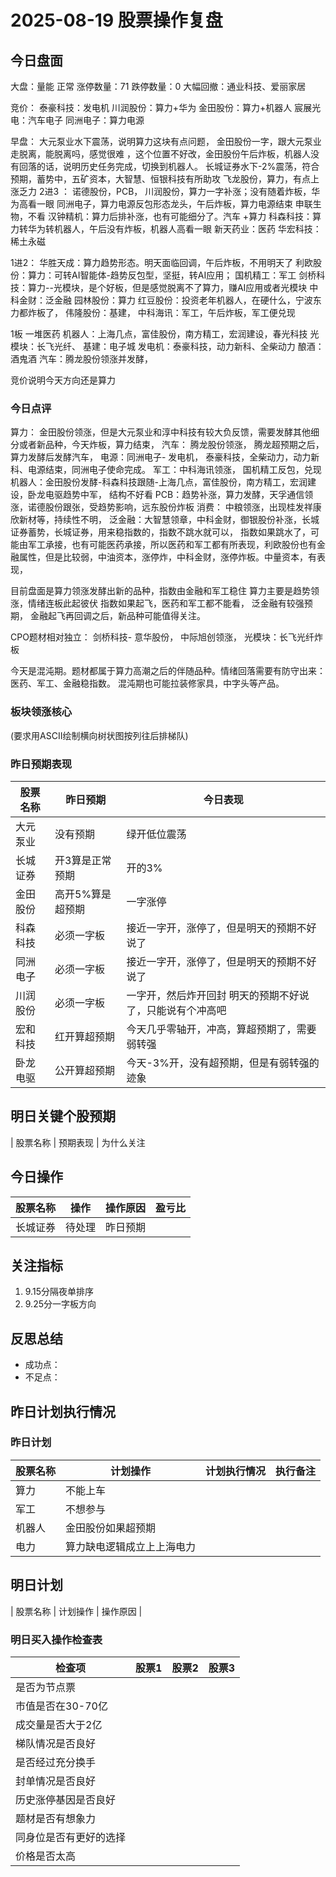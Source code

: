# 2025-08-19 股票操作复盘

## 今日盘面
大盘：量能 正常
涨停数量：71
跌停数量：0
大幅回撤：通业科技、爱丽家居

竞价：
泰豪科技：发电机
川润股份：算力+华为
金田股份：算力+机器人
宸展光电：汽车电子
同洲电子：算力电源

早盘：
大元泵业水下震荡，说明算力这块有点问题，
金田股份一字，跟大元泵业走脱离，能脱离吗，感觉很难 ，这个位置不好改，金田股份午后炸板，机器人没有回落的话，说明历史任务完成，切换到机器人。
长城证券水下-2%震荡，符合预期，蓄势中，五矿资本，大智慧、恒银科技有所助攻
飞龙股份，算力，有点上涨乏力
2进3 ： 诺德股份，PCB， 
川润股份，算力一字补涨；没有随着炸板，华为高看一眼
同洲电子，算力电源反包形态龙头，午后炸板，算力电源结束
申联生物，不看
汉钟精机：算力后排补涨，也有可能细分了。汽车 +算力
科森科技：算力转华为转机器人，午后没有炸板，机器人高看一眼
新天药业：医药
华宏科技：稀土永磁

1进2：
华胜天成：算力趋势形态。明天面临回调，午后炸板，不用明天了
利欧股份：算力：可转AI智能体-趋势反包型，坚挺，转AI应用；
国机精工：军工
剑桥科技：算力--光模块，是个好板，但是感觉脱离不了算力，赚AI应用或者光模块
中科金财：泛金融
园林股份：算力
红豆股份：投资老年机器人，在硬什么，宁波东力都炸板了，
伟隆股份：基建，
中科海讯：军工，午后炸板，军工便兑现

1板
一堆医药
机器人：上海几点，富佳股份，南方精工，宏润建设，春光科技
光模块：长飞光纤、
基建：电子城
发电机：泰豪科技，动力新科、全柴动力
酿酒：酒鬼酒
汽车：腾龙股份领涨并发酵，


竞价说明今天方向还是算力



### 今日点评
算力： 金田股份领涨，但是大元泵业和淳中科技有较大负反馈，需要发酵其他细分或者新品种，今天炸板，算力结束，
汽车： 腾龙股份领涨， 腾龙超预期之后， 算力发酵后发酵汽车，
电源：同洲电子- 发电机， 泰豪科技，全柴动力，动力新科、电源结束，同洲电子使命完成。
军工：中科海讯领涨， 国机精工反包，兑现
机器人：金田股份发酵-科森科技跟随-上海几点，富佳股份，南方精工，宏润建设，卧龙电驱趋势中军， 结构不好看
PCB：趋势补涨，算力发酵，天孚通信领涨，诺德股份跟张，受趋势影响，远东股份炸板
消费： 中粮领涨，出现桂发祥康欣新材等，持续性不明，
泛金融：大智慧领章，中科金财，御银股份补涨，长城证券蓄势，长城证券，用来稳指数的，指数不跳水就可以， 指数如果跳水了，可能由军工承接，也有可能医药承接，所以医药和军工都有所表现，利欧股份也有金融属性，但是比较弱，中油资本，涨停炸，中科金财，涨停炸板。中量资本，有表现，

目前盘面是算力领涨发酵出新的品种，指数由金融和军工稳住
算力主要是趋势领涨，情绪连板此起彼伏
指数如果起飞，医药和军工都不能看， 泛金融有较强预期， 金融起飞再回调之后，新品种可能值得关注。

CPO题材相对独立： 
剑桥科技- 意华股份， 中际旭创领涨，
光模块：长飞光纤炸板


今天是混沌期。题材都属于算力高潮之后的伴随品种。情绪回落需要有防守出来： 医药、军工、金融稳指数。
混沌期也可能拉装修家具，中字头等产品。







### 板块领涨核心
(要求用ASCII绘制横向树状图按列往后排梯队)

### 昨日预期表现

| 股票名称 | 昨日预期 | 今日表现 |
|---------|----------|----------|
| 大元泵业 | 没有预期 | 绿开低位震荡  |
| 长城证券 |开3算是正常预期 | 开的3%  |
| 金田股份 | 高开5%算是超预期 | 一字涨停 |
| 科森科技 | 必须一字板 | 接近一字开，涨停了，但是明天的预期不好说了 |
| 同洲电子 | 必须一字板 | 接近一字开，涨停了，但是明天的预期不好说了|
| 川润股份 | 必须一字板 | 一字开，然后炸开回封 明天的预期不好说了，只能说有个冲高吧|
| 宏和科技 | 红开算超预期 | 今天几乎零轴开，冲高，算超预期了，需要弱转强 |
| 卧龙电驱 | 公开算超预期| 今天-3%开，没有超预期，但是有弱转强的迹象|
## 明日关键个股预期
| 股票名称 | 预期表现 | 为什么关注

## 今日操作

| 股票名称 | 操作 | 操作原因 | 盈亏比 |
|---------|------|----------|--------|
| 长城证券 | 待处理 | 昨日预期 |  |

## 关注指标
1. 9.15分隔夜单排序
2. 9.25分一字板方向

## 反思总结
- 成功点：
- 不足点：

## 昨日计划执行情况
### 昨日计划

| 股票名称 | 计划操作 | 计划执行情况 | 执行备注 |
|---------|----------|--------------|----------|
| 算力 | 不能上车 |  |  |
| 军工 | 不想参与 |  |  |
| 机器人 | 金田股份如果超预期 |  |  |
| 电力 | 算力缺电逻辑成立上上海电力 |  |  |

## 明日计划
| 股票名称 | 计划操作 | 操作原因 |

### 明日买入操作检查表

| 检查项 | 股票1 | 股票2 | 股票3 |
|--------|-------|-------|-------|
| 是否为节点票 |       |       |       |
| 市值是否在30-70亿 |       |       |       |
| 成交量是否大于2亿 |       |       |       |
| 梯队情况是否良好 |       |       |       |
| 是否经过充分换手 |       |       |       |
| 封单情况是否良好 |       |       |       |
| 历史涨停基因是否良好 |       |       |       |
| 题材是否有想象力 |       |       |       |
| 同身位是否有更好的选择 |       |       |       |
| 价格是否太高 |       |       |       |
